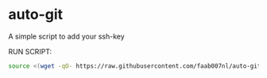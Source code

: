 # auto-git
A simple script to add your ssh-key

RUN SCRIPT:
```bash
source <(wget -qO- https://raw.githubusercontent.com/faab007nl/auto-git/main/auto-ssh.sh)
```
